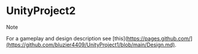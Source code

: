 # UnityProject2


> [!NOTE]
> For a gameplay and design description see [this](https://pages.github.com/](https://github.com/bluzier4409/UnityProject1/blob/main/Design.md).



